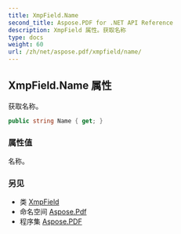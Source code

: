 ```yaml
---
title: XmpField.Name
second_title: Aspose.PDF for .NET API Reference
description: XmpField 属性。获取名称
type: docs
weight: 60
url: /zh/net/aspose.pdf/xmpfield/name/
---
```

## XmpField.Name 属性

获取名称。

```csharp
public string Name { get; }
```

### 属性值

名称。

### 另见

* 类 [XmpField](../)
* 命名空间 [Aspose.Pdf](../../../aspose.pdf/)
* 程序集 [Aspose.PDF](../../../)